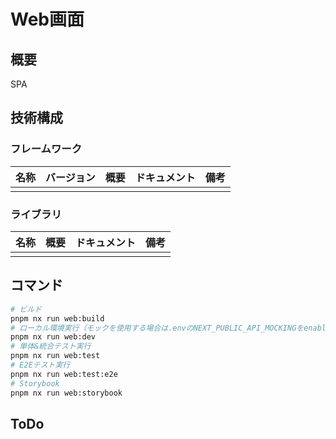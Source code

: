 # Web画面

## 概要

SPA

## 技術構成

### フレームワーク

| 名称 | バージョン | 概要 | ドキュメント | 備考 |
| ---- | ---------- | ---- | ------------ | ---- |
|      |            |      |              |      |

### ライブラリ

| 名称 | 概要 | ドキュメント | 備考 |
| ---- | ---- | ------------ | ---- |
|      |      |              |      |

## コマンド

``` bash
# ビルド
pnpm nx run web:build
# ローカル環境実行（モックを使用する場合は.envのNEXT_PUBLIC_API_MOCKINGをenabledに設定）
pnpm nx run web:dev
# 単体&統合テスト実行
pnpm nx run web:test
# E2Eテスト実行
pnpm nx run web:test:e2e
# Storybook
pnpm nx run web:storybook
```

## ToDo
